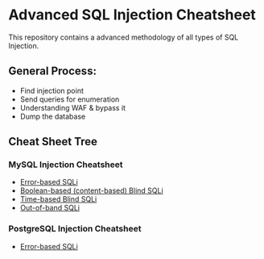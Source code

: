 # Advanced SQL Injection Cheatsheet
This repository contains a advanced methodology of all types of SQL Injection.

## General Process:
- Find injection point
- Send queries for enumeration
- Understanding WAF & bypass it
- Dump the database

## Cheat Sheet Tree
### MySQL Injection Cheatsheet
- [Error-based SQLi](https://github.com/kleiton0x00/Advanced-SQL-Injection-Cheatsheet/blob/main/Error%20Based%20SQLi/README.md)  
- [Boolean-based (content-based) Blind SQLi]()  
- [Time-based Blind SQLi]()  
- [Out-of-band SQLi]()  

### PostgreSQL Injection Cheatsheet
- [Error-based SQLi]()
